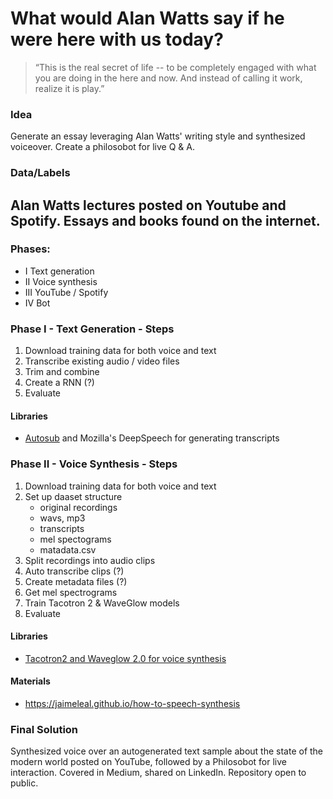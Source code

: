 # What would Alan Watts say if he were here with us today?

> “This is the real secret of life -- to be completely engaged with what you are doing in the here and now. And instead of calling it work, realize it is play.”

### Idea	
Generate an essay leveraging Alan Watts' writing style and synthesized voiceover. Create a philosobot for live Q & A. 

### Data/Labels
Alan Watts lectures posted on Youtube and Spotify. Essays and books found on the internet.
- 

### Phases:
- I Text generation
- II Voice synthesis
- III YouTube / Spotify
- IV Bot

### Phase I - Text Generation - Steps
1. Download training data for both voice and text
2. Transcribe existing audio / video files
3. Trim and combine
4. Create a RNN (?)
5. Evaluate

#### Libraries
- [Autosub](https://github.com/abhirooptalasila/AutoSub) and Mozilla's DeepSpeech for generating transcripts


### Phase II - Voice Synthesis - Steps
1. Download training data for both voice and text
2. Set up daaset structure
    - original recordings
    - wavs, mp3
    - transcripts
    - mel spectograms
    - matadata.csv
3. Split recordings into audio clips
4. Auto transcribe clips (?)
5. Create metadata files (?)
6. Get mel spectrograms
7. Train Tacotron 2 & WaveGlow models
8. Evaluate

#### Libraries
- [Tacotron2 and Waveglow 2.0 for voice synthesis](https://github.com/NVIDIA/DeepLearningExamples/tree/master/PyTorch/SpeechSynthesis/Tacotron2)

#### Materials
- https://jaimeleal.github.io/how-to-speech-synthesis

### Final Solution
Synthesized voice over an autogenerated text sample about the state of the modern world posted on YouTube, followed by a Philosobot for live interaction. Covered in Medium, shared on LinkedIn. Repository open to public.
